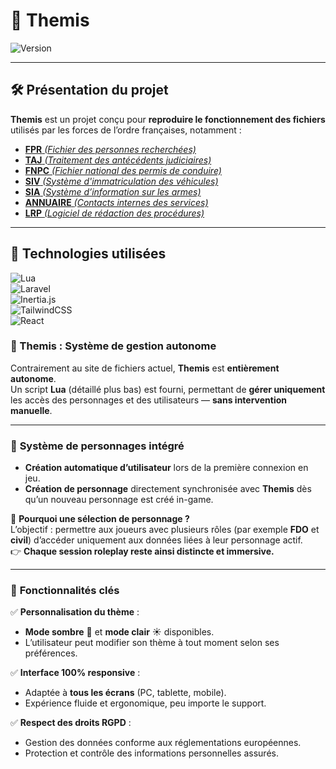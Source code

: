 # 🚓 **Themis**  

![Version](https://img.shields.io/badge/Version-0.1.0--alpha.1-blue.svg)  

---

## 🛠️ **Présentation du projet**  

**Themis** est un projet conçu pour **reproduire le fonctionnement des fichiers** utilisés par les forces de l’ordre françaises, notamment :  

- [**FPR** *(Fichier des personnes recherchées)*](fpr.md)  
- [**TAJ** *(Traitement des antécédents judiciaires)*](taj.md)  
- [**FNPC** *(Fichier national des permis de conduire)*](fnpc.md)  
- [**SIV** *(Système d'immatriculation des véhicules)*](siv.md)  
- [**SIA** *(Système d’information sur les armes)*](sia.md)  
- [**ANNUAIRE** *(Contacts internes des services)*](annuaire.md)  
- [**LRP** *(Logiciel de rédaction des procédures)*](lrp.md)  
---

## 🔧 **Technologies utilisées**  

![Lua](https://img.shields.io/badge/Lua-v5.4%2B-darkblue.svg)  
![Laravel](https://img.shields.io/badge/Laravel-v11%2B-red.svg)  
![Inertia.js](https://img.shields.io/badge/Inertia.js-v2.0.5%2B-purple.svg)  
![TailwindCSS](https://img.shields.io/badge/TailwindCSS-v4%2B-blue.svg)  
![React](https://img.shields.io/badge/React-v18%2B-lightblue.svg)  

### 🚀 Themis : Système de gestion autonome

Contrairement au site de fichiers actuel, **Themis** est **entièrement autonome**.  
Un script **Lua** (détaillé plus bas) est fourni, permettant de **gérer uniquement** les accès des personnages et des utilisateurs — **sans intervention manuelle**.

---

### 🧩 **Système de personnages intégré**

- **Création automatique d’utilisateur** lors de la première connexion en jeu.  
- **Création de personnage** directement synchronisée avec **Themis** dès qu’un nouveau personnage est créé in-game.  

🔹 **Pourquoi une sélection de personnage ?**  
L’objectif : permettre aux joueurs avec plusieurs rôles (par exemple **FDO** et **civil**) d’accéder uniquement aux données liées à leur personnage actif.  
👉 **Chaque session roleplay reste ainsi distincte et immersive.**

---

### 🎯 **Fonctionnalités clés**

✅ **Personnalisation du thème** :  
- **Mode sombre** 🌙 et **mode clair** ☀️ disponibles.  
- L’utilisateur peut modifier son thème à tout moment selon ses préférences.  

✅ **Interface 100% responsive** :  
- Adaptée à **tous les écrans** (PC, tablette, mobile).  
- Expérience fluide et ergonomique, peu importe le support.  

✅ **Respect des droits RGPD** :  
- Gestion des données conforme aux réglementations européennes.  
- Protection et contrôle des informations personnelles assurés.
